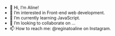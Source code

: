 - 👋 Hi, I’m Aline!
- 👀 I’m interested in Front-end web development.
- 🌱 I’m currently learning JavaScript. 
- 💞️ I’m looking to collaborate on ...
- 📫 How to reach me: @reginatoaline on Instagram. 

<!---
reginatoaline/reginatoaline is a ✨ special ✨ repository because her `README.md` (this file) appears on her GitHub profile.
You can click the Preview link to take a look at her changes.
--->
